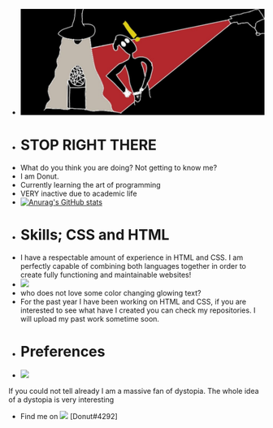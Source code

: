 - <img src="Caught in act.jpg">
-  # **STOP RIGHT THERE**
- What do you think you are doing? Not getting to know me?
- I am Donut.
- Currently learning the art of programming
- VERY inactive due to academic life
- [![Anurag's GitHub stats](https://github-readme-stats.vercel.app/api?username=donutdellsprinkles)](https://github.com/anuraghazra/github-readme-stats)
- # Skills; CSS and HTML
- I have a respectable amount of experience in HTML and CSS. I am perfectly capable of combining both languages together in order to create fully functioning and maintainable websites!
- <img src="https://media.giphy.com/media/iR1r45zxg9akPWEJII/giphy.gif">
- who does not love some color changing glowing text?
- For the past year I have been working on HTML and CSS, if you are interested to see what have I created you can check my repositories. I will upload my past work sometime soon.
- # Preferences
- <img src="https://cdn.vox-cdn.com/thumbor/5pEa36thZLseTI18tAVTxA7fazc=/1400x1050/filters:format(jpeg)/cdn.vox-cdn.com/uploads/chorus_asset/file/13443468/ss_591536b1d638f947111d9772318a10b1cb57e8ae.jpg">
If you could not tell already I am a massive fan of dystopia. The whole idea of a dystopia is very interesting 
- Find me on <img width="26px" src="https://discord.com/assets/2d20a45d79110dc5bf947137e9d99b66.svg"> [Donut#4292]


<!---
donutdellsprinkles/donutdellsprinkles is a ✨ special ✨ repository because its `README.md` (this file) appears on your GitHub profile.
You can click the Preview link to take a look at your changes.
--->
